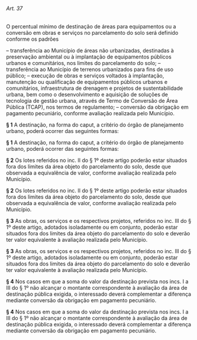 
###### Art. 37
O percentual mínimo de destinação de áreas para equipamentos ou a conversão em obras e serviços no parcelamento do solo será definido conforme os padrões

– transferência ao Município de áreas não urbanizadas, destinadas à preservação ambiental ou à implantação de equipamentos públicos urbanos e comunitários, nos limites do parcelamento do solo;
– transferência ao Município de terrenos urbanizados para fins de uso público;
– execução de obras e serviços voltados à implantação, manutenção ou qualificação de equipamentos públicos urbanos e comunitários, infraestrutura de drenagem e projetos de sustentabilidade urbana, bem como o desenvolvimento e aquisição de soluções de tecnologia de gestão urbana, através de Termo de Conversão de Área Pública (TCAP), nos termos de regulamento;
– conversão da obrigação em pagamento pecuniário, conforme avaliação realizada pelo Município.

**§ 1** A destinação, na forma do caput, a critério do órgão de planejamento urbano, poderá ocorrer das seguintes formas:

**§ 1** A destinação, na forma do caput, a critério do órgão de planejamento urbano, poderá ocorrer das seguintes formas:

**§ 2** Os lotes referidos no inc. II do § 1º deste artigo poderão estar situados fora dos limites da área objeto do parcelamento do solo, desde que observada a equivalência de valor, conforme avaliação realizada pelo Município.

**§ 2** Os lotes referidos no inc. II do § 1º deste artigo poderão estar situados fora dos limites da área objeto do parcelamento do solo, desde que observada a equivalência de valor, conforme avaliação realizada pelo Município.

**§ 3** As obras, os serviços e os respectivos projetos, referidos no inc. III do § 1º deste artigo, adotados isoladamente ou em conjunto, poderão estar situados fora dos limites da área objeto do parcelamento do solo e deverão ter valor equivalente à avaliação realizada pelo Município.

**§ 3** As obras, os serviços e os respectivos projetos, referidos no inc. III do § 1º deste artigo, adotados isoladamente ou em conjunto, poderão estar situados fora dos limites da área objeto do parcelamento do solo e deverão ter valor equivalente à avaliação realizada pelo Município.

**§ 4** Nos casos em que a soma do valor da destinação prevista nos incs. I a III do § 1º não alcançar o montante correspondente à avaliação da área de destinação pública exigida, o interessado deverá complementar a diferença mediante conversão da obrigação em pagamento pecuniário.

**§ 4** Nos casos em que a soma do valor da destinação prevista nos incs. I a III do § 1º não alcançar o montante correspondente à avaliação da área de destinação pública exigida, o interessado deverá complementar a diferença mediante conversão da obrigação em pagamento pecuniário.
